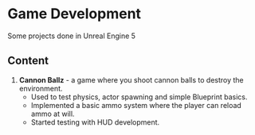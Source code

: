 # Game Development
Some projects done in Unreal Engine 5

## Content

1. **Cannon Ballz** - a game where you shoot cannon balls to destroy the environment.
   - Used to test physics, actor spawning and simple Blueprint basics. 
   - Implemented a basic ammo system where the player can reload ammo at will.
   - Started testing with HUD development.